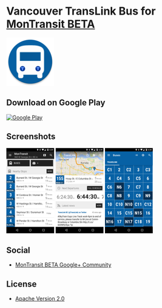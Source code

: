 # Vancouver TransLink Bus for [MonTransit BETA](https://github.com/mtransitapps/mtransit-for-android)

<img width="25%" height="25%" src="https://raw.githubusercontent.com/mtransitapps/ca-vancouver-translink-bus-android/master/pub/hi-res-app-icon.png"/>

## Download on Google Play

[![Google Play](https://developer.android.com/images/brand/en_app_rgb_wo_60.png)](https://play.google.com/store/apps/details?id=org.mtransit.android.ca_vancouver_translink_bus)

## Screenshots

<img width="25%" height="25%" src="https://raw.githubusercontent.com/mtransitapps/ca-vancouver-translink-bus-android/master/pub/screenshot-phone-1.png"/>
<img width="25%" height="25%" src="https://raw.githubusercontent.com/mtransitapps/ca-vancouver-translink-bus-android/master/pub/screenshot-phone-2.png"/>
<img width="25%" height="25%" src="https://raw.githubusercontent.com/mtransitapps/ca-vancouver-translink-bus-android/master/pub/screenshot-phone-3.png"/>

## Social

* [MonTransit BETA Google+ Community](https://plus.google.com/communities/111796337224469270605)

## License

* [Apache Version 2.0](http://www.apache.org/licenses/LICENSE-2.0.html)

